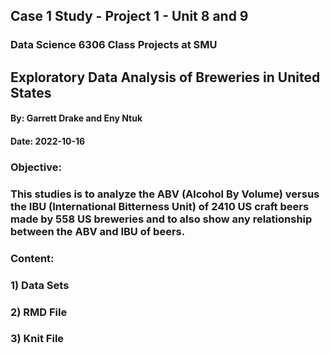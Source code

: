 ## Case 1 Study - Project 1 - Unit 8 and 9
### Data Science 6306 Class Projects at SMU

## Exploratory Data Analysis of Breweries in United States
#### By: Garrett Drake and Eny Ntuk
#### Date: 2022-10-16

### Objective:
### This studies is to analyze the ABV (Alcohol By Volume) versus the IBU (International Bitterness Unit) of 2410 US craft beers made by 558 US breweries and to also show any relationship between the ABV and IBU of beers.

### Content:
### 1) Data Sets
### 2) RMD File
### 3) Knit File
